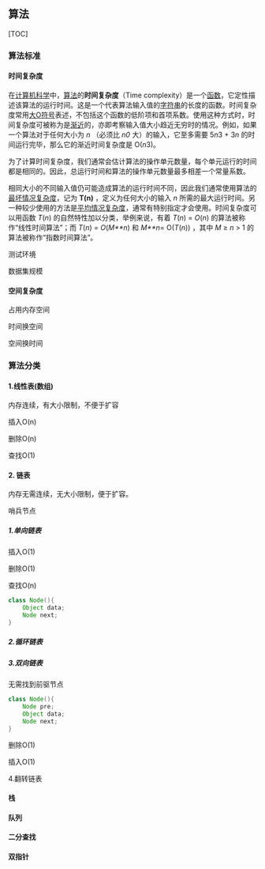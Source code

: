 ## 算法

[TOC]

### 算法标准

#### 时间复杂度

在[计算机科学](https://zh.wikipedia.org/wiki/%E8%AE%A1%E7%AE%97%E6%9C%BA%E7%A7%91%E5%AD%A6)中，[算法](https://zh.wikipedia.org/wiki/%E7%AE%97%E6%B3%95)的**时间复杂度**（Time complexity）是一个[函数](https://zh.wikipedia.org/wiki/%E5%87%BD%E6%95%B0)，它定性描述该算法的运行时间。这是一个代表算法输入值的[字符串](https://zh.wikipedia.org/wiki/%E5%AD%97%E7%AC%A6%E4%B8%B2)的长度的函数。时间复杂度常用[大O符号](https://zh.wikipedia.org/wiki/%E5%A4%A7O%E7%AC%A6%E5%8F%B7)表述，不包括这个函数的低阶项和首项系数。使用这种方式时，时间复杂度可被称为是[渐近](https://zh.wikipedia.org/wiki/%E6%B8%90%E8%BF%91%E5%88%86%E6%9E%90)的，亦即考察输入值大小趋近无穷时的情况。例如，如果一个算法对于任何大小为 *n* （必须比 *n0* 大）的输入，它至多需要 5*n*3 + 3*n* 的时间运行完毕，那么它的渐近时间复杂度是 O(*n*3)。

为了计算时间复杂度，我们通常会估计算法的操作单元数量，每个单元运行的时间都是相同的。因此，总运行时间和算法的操作单元数量最多相差一个常量系数。

相同大小的不同输入值仍可能造成算法的运行时间不同，因此我们通常使用算法的[最坏情况复杂度](https://zh.wikipedia.org/w/index.php?title=%E6%9C%80%E5%A3%9E%E6%83%85%E6%B3%81%E8%A4%87%E9%9B%9C%E5%BA%A6&action=edit&redlink=1)，记为 **T(n)** ，定义为任何大小的输入 *n* 所需的最大运行时间。另一种较少使用的方法是[平均情况复杂度](https://zh.wikipedia.org/w/index.php?title=%E5%B9%B3%E5%9D%87%E6%83%85%E6%B3%81%E8%A4%87%E9%9B%9C%E5%BA%A6&action=edit&redlink=1)，通常有特别指定才会使用。时间复杂度可以用函数 *T*(*n*) 的自然特性加以分类，举例来说，有着 *T*(*n*) = *O*(*n*) 的算法被称作“线性时间算法”；而 *T*(*n*) = *O*(*M**n*) 和 *M**n*= O(*T*(*n*)) ，其中 *M* ≥ *n* > 1 的算法被称作“指数时间算法”。



测试环境

数据集规模

#### 空间复杂度

占用内存空间



时间换空间

空间换时间



### 算法分类

#### 1.线性表(数组)

内存连续，有大小限制，不便于扩容

插入O(n)

删除O(n)

查找O(1)



#### 2. 链表



内存无需连续，无大小限制，便于扩容。

哨兵节点

##### 1.单向链表

插入O(1)

删除O(1)

查找O(n)

```java
class Node(){
	Object data;
	Node next;
}
```



##### 2.循环链表



##### 3.双向链表

无需找到前驱节点

```java
class Node(){
    Node pre;
	Object data;
	Node next;
}
```

删除O(1)

插入O(1)



4.翻转链表



#### 栈

#### 队列

#### 二分查找

#### 双指针

 